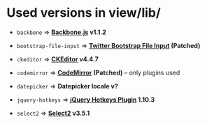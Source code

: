 # Used versions in view/lib/

+ ``backbone`` ⇒
  **[Backbone.js](http://backbonejs.org/) v1.1.2**

+ ``bootstrap-file-input`` ⇒
  **[Twitter Bootstrap File Input](http://gregpike.net/demos/bootstrap-file-input/demo.html) (Patched)**

+ ``ckeditor`` ⇒
  **[CKEditor](http://ckeditor.com/) v4.4.7**

+ ``codemirror`` ⇒
  **[CodeMirror](http://codemirror.net/) (Patched)** – only plugins used

+ ``datepicker`` ⇒
  **Datepicker locale v?**

+ ``jquery-hotkeys`` ⇒
  **[jQuery Hotkeys Plugin](https://github.com/jeresig/jquery.hotkeys) 1.10.3**

+ ``select2`` ⇒
  **[Select2](https://select2.github.io/) v3.5.1**
